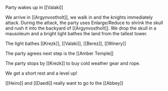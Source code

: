 Party wakes up in [[Valaki]]


We arrive in [[Argynvostholt]], we walk in and the knights immediately attack. During the attack, the party uses Enlarge/Reduce to shrink the skull and rush it into the backyard of [[Argynvostholt]]. We drop the skull in a mausoleum and a bright light bathes the land from the tallest tower. 

The light bathes [[Krezk]], [[Valaki]], [[Berez]], [[Winery]]

The party agrees next step is the [[Amber Temple]]

The party stops by [[Krezk]] to buy cold weather gear and rope.

We get a short rest and a level up!

[[Heiro]] and [[Daedi]] really want to go to the [[Abbey]]






